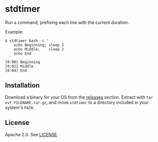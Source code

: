 # stdtimer

Run a command, prefixing each line with the current duration.

Example:

```
$ stdtimer bash -c '
    echo Beginning; sleep 2
    echo Middle;    sleep 2
    echo End
  '
[0:00] Beginning
[0:02] Middle
[0:04] End
```


## Installation

Download a binary for your OS from the
[releases](https://github.com/nathforge/stdtimer/releases/latest) section.
Extract with `tar xvf FILENAME.tar.gz`, and move `stdtimer` to a directory
included in your system's `PATH`.


## License

Apache 2.0. See [LICENSE](LICENSE).
